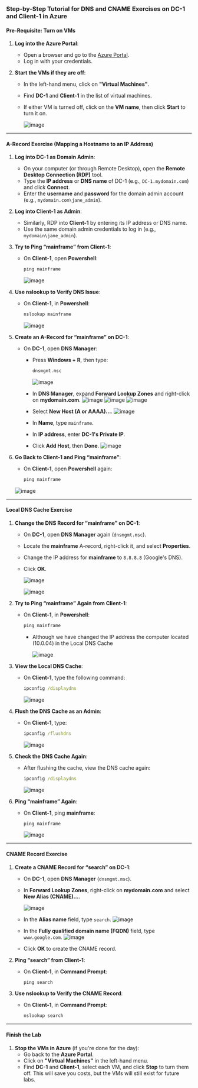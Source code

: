 ### Step-by-Step Tutorial for DNS and CNAME Exercises on DC-1 and Client-1 in Azure

#### **Pre-Requisite: Turn on VMs**
1. **Log into the Azure Portal**:
   - Open a browser and go to the [Azure Portal](https://portal.azure.com/).
   - Log in with your credentials.

2. **Start the VMs if they are off**:
   - In the left-hand menu, click on **"Virtual Machines"**.
   - Find **DC-1** and **Client-1** in the list of virtual machines.
   - If either VM is turned off, click on the **VM name**, then click **Start** to turn it on.
     
     ![image](https://github.com/user-attachments/assets/277a6f0b-b5eb-4714-82e4-8d3e053eea23)


---

#### **A-Record Exercise (Mapping a Hostname to an IP Address)**

1. **Log into DC-1 as Domain Admin**:
   - On your computer (or through Remote Desktop), open the **Remote Desktop Connection (RDP)** tool.
   - Type the **IP address** or **DNS name** of DC-1 (e.g., `DC-1.mydomain.com`) and click **Connect**.
   - Enter the **username** and **password** for the domain admin account (e.g., `mydomain.com\jane_admin`).

2. **Log into Client-1 as Admin**:
   - Similarly, RDP into **Client-1** by entering its IP address or DNS name.
   - Use the same domain admin credentials to log in (e.g., `mydomain\jane_admin`).

3. **Try to Ping “mainframe” from Client-1**:
   - On **Client-1**, open **Powershell**:
     ```cmd
     ping mainframe
     ```
     ![image](https://github.com/user-attachments/assets/e1b83cb4-2767-4a85-bc9a-67abc3e713b3)



4. **Use nslookup to Verify DNS Issue**:
   - On **Client-1**, in **Powershell**:
     ```cmd
     nslookup mainframe
     ```
     ![image](https://github.com/user-attachments/assets/21481263-a14a-416c-88f3-628ee844f294)

5. **Create an A-Record for “mainframe” on DC-1**:
   - On **DC-1**, open **DNS Manager**:
     - Press **Windows + R**, then type:
       ```cmd
       dnsmgmt.msc
       ```
       ![image](https://github.com/user-attachments/assets/81d07b11-b806-4fe0-9bcb-d2b990437b2e)

     - In **DNS Manager**, expand **Forward Lookup Zones** and right-click on **mydomain.com**.
       ![image](https://github.com/user-attachments/assets/f7d1cfc5-52ba-4217-9abc-d6c7d7d325d3)
       ![image](https://github.com/user-attachments/assets/2c609d72-a926-497a-91c4-df3603579f41)
       ![image](https://github.com/user-attachments/assets/50f0911a-9b25-44b8-a7fb-c3398d493a44)


     - Select **New Host (A or AAAA)...**.
       ![image](https://github.com/user-attachments/assets/25b20ab4-cdb8-4ce4-adf6-fc635d4f9c6e)

     - In **Name**, type `mainframe`.
     - In **IP address**, enter **DC-1's Private IP**.
     - Click **Add Host**, then **Done**.
         ![image](https://github.com/user-attachments/assets/704d550e-f064-4111-badc-39b1ef7f3a01)

       

6. **Go Back to Client-1 and Ping “mainframe”**:
   - On **Client-1**, open **Powershell** again:
     ```cmd
     ping mainframe
     ```
   
   ![image](https://github.com/user-attachments/assets/680539ba-29d1-460e-8c89-e23b5571c0c8)

---

#### **Local DNS Cache Exercise**

1. **Change the DNS Record for “mainframe” on DC-1**:
   - On **DC-1**, open **DNS Manager** again (`dnsmgmt.msc`).
   - Locate the **mainframe** A-record, right-click it, and select **Properties**.
   - Change the IP address for **mainframe** to `8.8.8.8` (Google's DNS).
   - Click **OK**.
     
     ![image](https://github.com/user-attachments/assets/2bc64027-ab9b-4e47-9f89-55baa8d17a39)

     ![image](https://github.com/user-attachments/assets/73cd1ece-ded0-4198-b9e3-9b4b6e0ea6e2)


2. **Try to Ping “mainframe” Again from Client-1**:
   - On **Client-1**, in **Powershell**:
     ```cmd
     ping mainframe
     ```
     - Although we have changed the IP address the computer located (10.0.04) in the Local DNS Cache

       ![image](https://github.com/user-attachments/assets/ba132c12-f54f-4f9e-ac59-b0e09028be86)
     


3. **View the Local DNS Cache**:
   - On **Client-1**, type the following command:
     ```cmd
     ipconfig /displaydns
     ```
     ![image](https://github.com/user-attachments/assets/5573c8f8-5ea6-470c-a23d-787d2475508f)


4. **Flush the DNS Cache as an Admin**:
   - On **Client-1**, type:
     ```cmd
     ipconfig /flushdns
     ```
     ![image](https://github.com/user-attachments/assets/3a1a6579-45de-4fe6-80ff-8778343e3de8)


5. **Check the DNS Cache Again**:
   - After flushing the cache, view the DNS cache again:
     ```cmd
     ipconfig /displaydns
     ```
     ![image](https://github.com/user-attachments/assets/6da9e07e-88b3-4207-9a3b-be91031cd3aa)


6. **Ping “mainframe” Again**:
   - On **Client-1**, ping **mainframe**:
     ```cmd
     ping mainframe
     ```
     ![image](https://github.com/user-attachments/assets/d671863c-2588-4f6e-82e3-8d3033afe84c)


---

#### **CNAME Record Exercise**

1. **Create a CNAME Record for “search” on DC-1**:
   - On **DC-1**, open **DNS Manager** (`dnsmgmt.msc`).
   - In **Forward Lookup Zones**, right-click on **mydomain.com** and select **New Alias (CNAME)...**.

      ![image](https://github.com/user-attachments/assets/36198c37-1663-45fb-b0a3-06041dfef48b)

   - In the **Alias name** field, type `search`.
     ![image](https://github.com/user-attachments/assets/662ec83f-3350-4b4b-8154-35094e86bb58)

   - In the **Fully qualified domain name (FQDN)** field, type `www.google.com`.
     ![image](https://github.com/user-attachments/assets/f2e41db0-7082-4106-bf17-f303e737b5f7)

   - Click **OK** to create the CNAME record.

2. **Ping “search” from Client-1**:
   - On **Client-1**, in **Command Prompt**:
     ```cmd
     ping search
     ```

3. **Use nslookup to Verify the CNAME Record**:
   - On **Client-1**, in **Command Prompt**:
     ```cmd
     nslookup search
     ```

---

#### **Finish the Lab**

1. **Stop the VMs in Azure** (if you're done for the day):
   - Go back to the **Azure Portal**.
   - Click on **"Virtual Machines"** in the left-hand menu.
   - Find **DC-1** and **Client-1**, select each VM, and click **Stop** to turn them off. This will save you costs, but the VMs will still exist for future labs.
